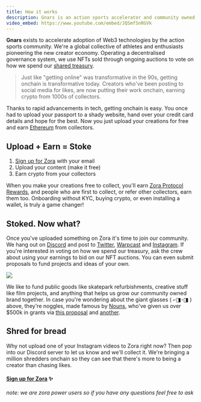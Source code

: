 ```yaml
---
title: How it works
description: Gnars is an action sports accelerator and community owned brand. We bring shredders onchain and get them paid. This guide will have you uploading, earning and onboarding in no time!
video_embed: https://www.youtube.com/embed/JQSmfSnRGVk
---
```


**Gnars** exists to accelerate adoption of Web3 technologies by the action sports community. We're a global collective of athletes and enthusiasts pioneering the new creator economy. Operating a decentralised governance system, we use NFTs sold through ongoing auctions to vote on how we spend our [shared treasury](https://nouns.build/dao/base/0x880Fb3Cf5c6Cc2d7DFC13a993E839a9411200C17/5019?tab=activity). 

> Just like "getting online" was transformative in the 90s, getting onchain is transformative today. Creators who've been posting to social media for likes, are now putting their work onchain, earning crypto from 1000s of collectors.

Thanks to rapid advancements in tech, getting onchain is easy. You once had to upload your passport to a shady website, hand over your credit card details and hope for the best. Now you just upload your creations for free and earn [Ethereum](https://www.coinbase.com/price/ethereum) from collectors.

## Upload + Earn = Stoke

1. [Sign up for Zora](https://zora.co/invite/zora.gnars.eth) with your email
2. Upload your content (make it free)
3. Earn crypto from your collectors

When you make your creations free to collect, you'll earn [Zora Protocol Rewards](https://support.zora.co/en/articles/8192123-understanding-protocol-rewards-on-zora), and people who are first to collect, or refer other collectors, earn them too. Onboarding without KYC, buying crypto, or even installing a wallet, is truly a game changer!

## Stoked. Now what?

Once you've uploaded something on Zora it's time to join our community. We hang out on [Discord](https://discord.gg/gnars) and post to [Twitter](https://twitter.com/gnars_dao), [Warpcast](https://warpcast.com/gnars) and [Instagram](https://instagram.com/gnarsdao). If you're interested in voting on how we spend our treasury, ask the crew about using your earnings to bid on our NFT auctions. You can even submit proposals to fund projects and ideas of your own. 

![](/images/110.jpg)

We like to fund public goods like skatepark refurbishments, creative stuff like film projects, and anything that helps us grow our community owned brand together. In case you're wondering about the giant glasses ( ⌐◨-◨ ) above, they're noggles, made famous by [Nouns](https://nouns.wtf), who've given us over $500k in grants via [this proposal](https://nouns.wtf/vote/51) and [another](https://nouns.wtf/vote/382).

## Shred for bread

Why not upload one of your Instagram videos to Zora right now? Then pop into our Discord server to let us know and we'll collect it. We're bringing a million shredders onchain so they can see that there's more to being a creator than chasing likes.

#### [Sign up for Zora](https://zora.co/invite/zora.gnars.eth) ✨

*note: we are zora power users so if you have any questions feel free to ask*